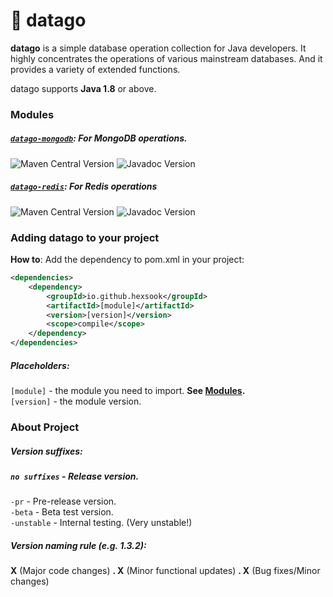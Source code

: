 # 💾 datago
**datago** is a simple database operation collection for Java developers. It highly concentrates the operations of various 
mainstream databases. And it provides a variety of extended functions.

datago supports **Java 1.8** or above.

### Modules
##### [`datago-mongodb`](https://github.com/Hexsook/datago/tree/master/mongodb): For MongoDB operations.
![Maven Central Version](https://img.shields.io/maven-central/v/io.github.hexsook/datago-mongodb.svg) ![Javadoc Version](https://javadoc.io/badge/io.github.hexsook/datago-mongodb.svg)
##### [`datago-redis`](https://github.com/Hexsook/datago/tree/master/redis): For Redis operations
![Maven Central Version](https://img.shields.io/maven-central/v/io.github.hexsook/datago-redis.svg) ![Javadoc Version](https://javadoc.io/badge/io.github.hexsook/datago-redis.svg)

### Adding datago to your project
**How to**: Add the dependency to pom.xml in your project:
```xml
<dependencies>
    <dependency>
        <groupId>io.github.hexsook</groupId>
        <artifactId>[module]</artifactId>
        <version>[version]</version>
        <scope>compile</scope>
    </dependency>
</dependencies>
```
##### Placeholders:
`[module]` - the module you need to import. **See [Modules](#modules).** <br>
`[version]` - the module version.

### About Project
##### Version suffixes:
##### `no suffixes` - **Release version.**

`-pr` - Pre-release version. <br>
`-beta` - Beta test version. <br>
`-unstable` - Internal testing. (Very unstable!) <br>

##### Version naming rule (e.g. 1.3.2):
**X** (Major code changes) **. X** (Minor functional updates) **. X** (Bug fixes/Minor changes)